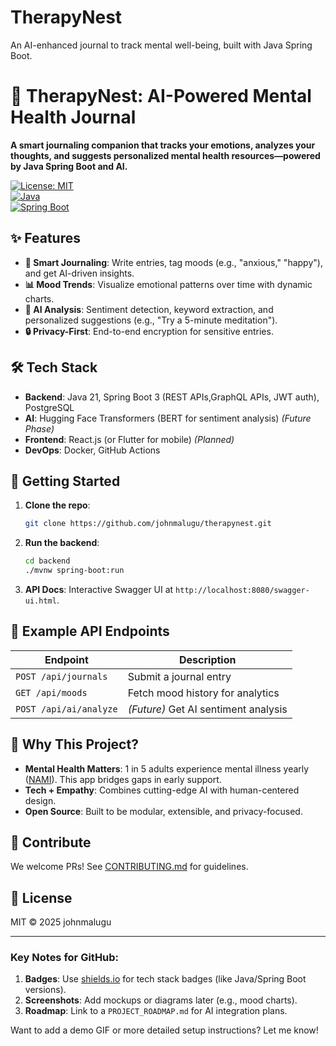 # TherapyNest
An AI-enhanced journal to track mental well-being, built with Java Spring Boot.


# 🌱 TherapyNest: AI-Powered Mental Health Journal  

**A smart journaling companion that tracks your emotions, analyzes your thoughts, and suggests personalized mental health resources—powered by Java Spring Boot and AI.**  

[![License: MIT](https://img.shields.io/badge/License-MIT-blue.svg)](LICENSE)  
[![Java](https://img.shields.io/badge/Java-21%2B-orange)](https://openjdk.org/)  
[![Spring Boot](https://img.shields.io/badge/Spring%20Boot-3.1%2B-brightgreen)](https://spring.io/projects/spring-boot)  

## ✨ Features  
- **📝 Smart Journaling**: Write entries, tag moods (e.g., "anxious," "happy"), and get AI-driven insights.  
- **📊 Mood Trends**: Visualize emotional patterns over time with dynamic charts.  
- **🤖 AI Analysis**: Sentiment detection, keyword extraction, and personalized suggestions (e.g., "Try a 5-minute meditation").  
- **🔒 Privacy-First**: End-to-end encryption for sensitive entries.  

## 🛠 Tech Stack  
- **Backend**: Java 21, Spring Boot 3 (REST APIs,GraphQL APIs, JWT auth), PostgreSQL  
- **AI**: Hugging Face Transformers (BERT for sentiment analysis) *(Future Phase)*  
- **Frontend**: React.js (or Flutter for mobile) *(Planned)*  
- **DevOps**: Docker, GitHub Actions  

## 🚀 Getting Started  
1. **Clone the repo**:  
   ```bash  
   git clone https://github.com/johnmalugu/therapynest.git  
   ```  
2. **Run the backend**:  
   ```bash  
   cd backend  
   ./mvnw spring-boot:run  
   ```  
3. **API Docs**: Interactive Swagger UI at `http://localhost:8080/swagger-ui.html`.  

## 📌 Example API Endpoints  
| Endpoint                | Description                          |  
|-------------------------|--------------------------------------|  
| `POST /api/journals`    | Submit a journal entry               |  
| `GET /api/moods`        | Fetch mood history for analytics     |  
| `POST /api/ai/analyze`  | *(Future)* Get AI sentiment analysis |  

## 🌟 Why This Project?  
- **Mental Health Matters**: 1 in 5 adults experience mental illness yearly ([NAMI](https://www.nami.org/)). This app bridges gaps in early support.  
- **Tech + Empathy**: Combines cutting-edge AI with human-centered design.  
- **Open Source**: Built to be modular, extensible, and privacy-focused.  

## 🤝 Contribute  
We welcome PRs! See [CONTRIBUTING.md](CONTRIBUTING.md) for guidelines.  

## 📜 License  
MIT © 2025 johnmalugu  

---

### Key Notes for GitHub:  
1. **Badges**: Use [shields.io](https://shields.io/) for tech stack badges (like Java/Spring Boot versions).  
2. **Screenshots**: Add mockups or diagrams later (e.g., mood charts).  
3. **Roadmap**: Link to a `PROJECT_ROADMAP.md` for AI integration plans.  

Want to add a demo GIF or more detailed setup instructions? Let me know!
